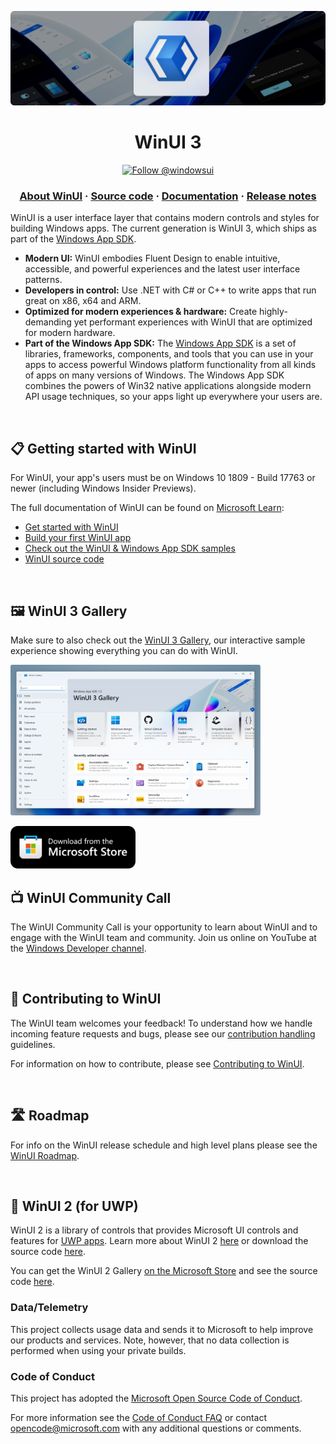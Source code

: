 ![WinUI hero image](docs/images/header.png)

<h1 align="center">
    WinUI 3
</h1>
<p align="center">
  <a href="https://twitter.com/intent/follow?screen_name=windowsui">
    <img src="https://img.shields.io/twitter/follow/windowsui.svg?label=Follow WinUI on X" alt="Follow @windowsui" />
  </a>
</p>

<h3 align="center">
  <a href="https://aka.ms/windev">About WinUI</a>
  <span> · </span>
  <a href="https://github.com/microsoft/microsoft-ui-xaml/tree/winui3/release/1.5-stable">Source code</a>
  <span> · </span>
  <a href="https://learn.microsoft.com/en-us/windows/apps/desktop/">Documentation</a>
  <span> · </span>
  <a href="https://aka.ms/winui-releasenotes">Release notes</a>
</h3>

WinUI is a user interface layer that contains modern controls and styles for building Windows apps. The current generation is WinUI 3, which ships as part of the [Windows App SDK](https://aka.ms/winappsdk).

- **Modern UI:** WinUI embodies Fluent Design to enable intuitive, accessible, and powerful experiences and the latest user interface patterns.
- **Developers in control:** Use .NET with C# or C++ to write apps that run great on x86, x64 and ARM.
- **Optimized for modern experiences & hardware:** Create highly-demanding yet performant experiences with WinUI that are optimized for modern hardware.
- **Part of the Windows App SDK:** The [Windows App SDK](https://aka.ms/winappsdk) is a set of libraries, frameworks, components, and tools that you can use in your apps to access powerful Windows platform functionality from all kinds of apps on many versions of Windows. The Windows App SDK combines the powers of Win32 native applications alongside modern API usage techniques, so your apps light up everywhere your users are. 

</br>

## 📋 Getting started with WinUI

For WinUI, your app's users must be on Windows 10 1809 - Build 17763 or newer (including Windows Insider Previews).

The full documentation of WinUI can be found on [Microsoft Learn](https://learn.microsoft.com/en-us/windows/apps/desktop/):
- [Get started with WinUI](https://learn.microsoft.com/en-us/windows/apps/get-started/start-here)
- [Build your first WinUI app](https://learn.microsoft.com/en-us/windows/apps/how-tos/hello-world-winui3)
- [Check out the WinUI & Windows App SDK samples](https://github.com/microsoft/WindowsAppSDK-Samples)
- [WinUI source code](https://github.com/microsoft/microsoft-ui-xaml/tree/winui3/release/1.5-stable)

</br>

## 🖼️ WinUI 3 Gallery
Make sure to also check out the [WinUI 3 Gallery](https://aka.ms/winui-gallery), our interactive sample experience showing everything you can do with WinUI.

<img src="docs/images/winui-gallery.png" alt="WinUI 3 Gallery" width="400"/>

<a href="https://apps.microsoft.com/detail/WinUI%203%20Gallery/9P3JFPWWDZRC?launch=true
	&mode=mini">
	<img src="/docs/images/storeBadge.png" width="200"/>
</a>
</br>

## 📺 WinUI Community Call
The WinUI Community Call is your opportunity to learn about WinUI and to engage with the WinUI team and community. Join us online on YouTube at the [Windows Developer channel](https://www.youtube.com/playlist?list=PLI_J2v67C23ZqsolUDaHoFkF1GKvGrttB).

</br>

## 📢 Contributing to WinUI

The WinUI team welcomes your feedback! To understand how we handle incoming feature requests and bugs, please see our [contribution handling](docs/contribution_handling.md) guidelines.

For information on how to contribute, please see [Contributing to WinUI](CONTRIBUTING.md).

</br>

## 🛣️ Roadmap

For info on the WinUI release schedule and high level plans please see the [WinUI Roadmap](https://aka.ms/winappsdk/plans).

</br>

## 🔧 WinUI 2 (for UWP)
WinUI 2 is a library of controls that provides Microsoft UI controls and features for [UWP apps](https://docs.microsoft.com/windows/uwp/index). Learn more about WinUI 2 [here](https://aka.ms/winui2) or download the source code [here](https://github.com/microsoft/microsoft-ui-xaml/tree/winui2/main).

You can get the WinUI 2 Gallery [on the Microsoft Store](https://www.microsoft.com/store/productId/9MSVH128X2ZT?ocid=pdpshare) and see the source code [here](https://github.com/microsoft/WinUI-Gallery/tree/winui2).
</br>

### Data/Telemetry

This project collects usage data and sends it to Microsoft to help improve our products and services. Note, however, that no data collection is performed when using your private builds.

### Code of Conduct

This project has adopted the [Microsoft Open Source Code of Conduct](https://opensource.microsoft.com/codeofconduct/).

For more information see the [Code of Conduct FAQ](https://opensource.microsoft.com/codeofconduct/faq/) or
contact [opencode@microsoft.com](mailto:opencode@microsoft.com) with any additional questions or comments.
